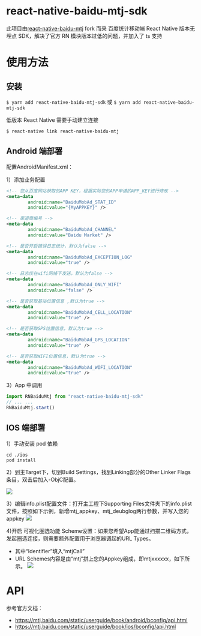<!--
 * @Author: lvnini lv@lvnini.cn
 * @Date: 2021-07-02 10:50:12
 * @LastEditors: lvnini lv@lvnini.cn
 * @LastEditTime: 2024-05-14 15:11:22
 * @FilePath: /redbook/Users/lvnini/www/npm/react-native-baidu-mtj-sdk/README.md
 * @Description: 这是默认设置,请设置`customMade`, 打开koroFileHeader查看配置 进行设置: https://github.com/OBKoro1/koro1FileHeader/wiki/%E9%85%8D%E7%BD%AE
-->

# react-native-baidu-mtj-sdk
此项目由[react-native-baidu-mtj](https://github.com/EsunR/react-native-baidu-mtj) fork 而来
百度统计移动端 React Native 版本无埋点 SDK，解决了官方 RN 模块版本过低的问题，并加入了 ts 支持

# 使用方法

## 安装
`$ yarn add react-native-baidu-mtj-sdk`
或
`$ yarn add react-native-baidu-mtj-sdk`

低版本 React Native 需要手动建立连接

`$ react-native link react-native-baidu-mtj`

## Android 端部署

配置AndroidManifest.xml：

1）添加业务配置

```xml
<!-- 您从百度网站获取的APP KEY，根据实际您的APP申请的APP_KEY进行修改 -->
<meta-data
		android:name="BaiduMobAd_STAT_ID"
		android:value="{MyAPPKEY}" /> 

<!-- 渠道商编号 -->
<meta-data
		android:name="BaiduMobAd_CHANNEL"
		android:value="Baidu Market" />

<!-- 是否开启错误日志统计，默认为false -->
<meta-data
		android:name="BaiduMobAd_EXCEPTION_LOG"
		android:value="true" />

<!-- 日志仅在wifi网络下发送，默认为false -->
<meta-data
		android:name="BaiduMobAd_ONLY_WIFI"
		android:value="false" />

<!-- 是否获取基站位置信息 ,默认为true -->
<meta-data
		android:name="BaiduMobAd_CELL_LOCATION"
		android:value="true" />

<!-- 是否获取GPS位置信息，默认为true -->
<meta-data
		android:name="BaiduMobAd_GPS_LOCATION"
		android:value="true" />

<!-- 是否获取WIFI位置信息，默认为true -->
<meta-data
		android:name="BaiduMobAd_WIFI_LOCATION"
		android:value="true" />
```

3）App 中调用

```js
import RNBaiduMtj from "react-native-baidu-mtj-sdk"
// ... ... 
RNBaiduMtj.start()
```

## IOS 端部署

1）手动安装 pod 依赖

```shell
cd ./ios
pod install
```

2）到主Target下，切到Build Settings，找到Linking部分的Other Linker Flags条目，双击后加入-ObjC配置。

![](https://i.loli.net/2021/07/02/xnCb4Bl85hTrXfU.png)

3）编辑info.plist配置文件：打开主工程下Supporting Files文件夹下的info.plist文件，按照如下示例，新增mtj_appkey、mtj_deubglog两行参数，并写入您的appkey
![](https://i.loli.net/2021/07/02/zmBFHO7iqkMnC4g.png)

4)开启 可视化圈选功能 Scheme设置：如果您希望App能通过扫描二维码方式，发起圈选连接，则需要额外配置用于浏览器调起的URL Types。
- 其中“Identifier”填入“mtjCall”
- URL Schemes内容是由“mtj”拼上您的Appkey组成，即mtjxxxxxx，如下所示。
  ![](https://mtj.baidu.com/static/userguide/book/ios/adconfig/circle/images/3.png)

# API

参考官方文档：

- https://mtj.baidu.com/static/userguide/book/android/bconfig/api.html
- https://mtj.baidu.com/static/userguide/book/ios/bconfig/api.html